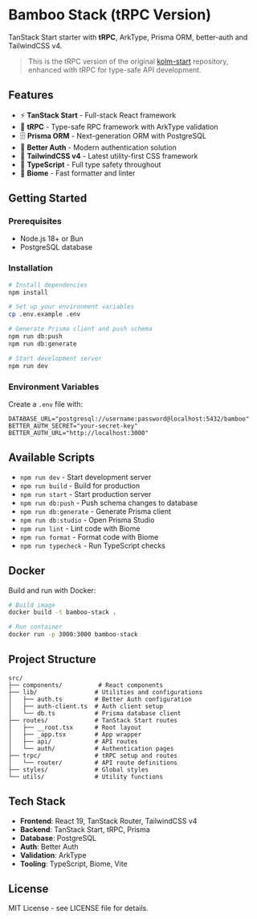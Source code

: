 # Bamboo Stack (tRPC Version)

TanStack Start starter with **tRPC**, ArkType, Prisma ORM, better-auth and TailwindCSS v4.

> This is the tRPC version of the original [kolm-start](https://github.com/kolm-start) repository, enhanced with tRPC for type-safe API development.

## Features

- ⚡ **TanStack Start** - Full-stack React framework
- 🔗 **tRPC** - Type-safe RPC framework with ArkType validation
- 🗄️ **Prisma ORM** - Next-generation ORM with PostgreSQL
- 🔐 **Better Auth** - Modern authentication solution
- 🎨 **TailwindCSS v4** - Latest utility-first CSS framework
- 📝 **TypeScript** - Full type safety throughout
- 🧹 **Biome** - Fast formatter and linter

## Getting Started

### Prerequisites

- Node.js 18+ or Bun
- PostgreSQL database

### Installation

```bash
# Install dependencies
npm install

# Set up your environment variables
cp .env.example .env

# Generate Prisma client and push schema
npm run db:push
npm run db:generate

# Start development server
npm run dev
```

### Environment Variables

Create a `.env` file with:

```env
DATABASE_URL="postgresql://username:password@localhost:5432/bamboo"
BETTER_AUTH_SECRET="your-secret-key"
BETTER_AUTH_URL="http://localhost:3000"
```

## Available Scripts

- `npm run dev` - Start development server
- `npm run build` - Build for production
- `npm run start` - Start production server
- `npm run db:push` - Push schema changes to database
- `npm run db:generate` - Generate Prisma client
- `npm run db:studio` - Open Prisma Studio
- `npm run lint` - Lint code with Biome
- `npm run format` - Format code with Biome
- `npm run typecheck` - Run TypeScript checks

## Docker

Build and run with Docker:

```bash
# Build image
docker build -t bamboo-stack .

# Run container
docker run -p 3000:3000 bamboo-stack
```

## Project Structure

```
src/
├── components/          # React components
├── lib/                # Utilities and configurations
│   ├── auth.ts         # Better Auth configuration
│   ├── auth-client.ts  # Auth client setup
│   └── db.ts           # Prisma database client
├── routes/             # TanStack Start routes
│   ├── __root.tsx      # Root layout
│   ├── _app.tsx        # App wrapper
│   ├── api/            # API routes
│   └── auth/           # Authentication pages
├── trpc/               # tRPC setup and routes
│   └── router/         # API route definitions
├── styles/             # Global styles
└── utils/              # Utility functions
```

## Tech Stack

- **Frontend**: React 19, TanStack Router, TailwindCSS v4
- **Backend**: TanStack Start, tRPC, Prisma
- **Database**: PostgreSQL
- **Auth**: Better Auth
- **Validation**: ArkType
- **Tooling**: TypeScript, Biome, Vite

## License

MIT License - see LICENSE file for details.